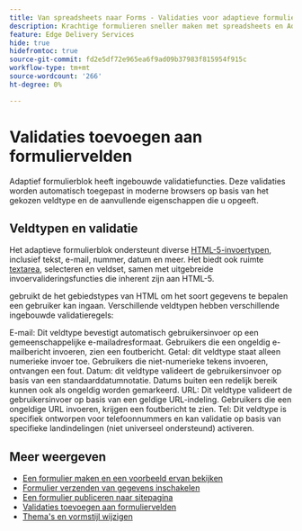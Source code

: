 ```yaml
---
title: Van spreadsheets naar Forms - Validaties voor adaptieve formulierblokvelden beheren
description: Krachtige formulieren sneller maken met spreadsheets en Adaptieve formulierblokvelden! Deze handleiding helpt u bij het maken van aangepaste validaties voor EDS Forms Block-velden.
feature: Edge Delivery Services
hide: true
hidefromtoc: true
source-git-commit: fd2e5df72e965ea6f9ad09b37983f815954f915c
workflow-type: tm+mt
source-wordcount: '266'
ht-degree: 0%

---
```



# Validaties toevoegen aan formuliervelden

Adaptief formulierblok heeft ingebouwde validatiefuncties. Deze validaties worden automatisch toegepast in moderne browsers op basis van het gekozen veldtype en de aanvullende eigenschappen die u opgeeft.

## Veldtypen en validatie

Het adaptieve formulierblok ondersteunt diverse [HTML-5-invoertypen](https://developer.mozilla.org/en-US/docs/Web/HTML/Element/input#input_types), inclusief tekst, e-mail, nummer, datum en meer. Het biedt ook ruimte [textarea](https://developer.mozilla.org/en-US/docs/Web/HTML/Element/textarea), selecteren en veldset, samen met uitgebreide invoervalideringsfuncties die inherent zijn aan HTML-5.

gebruikt de het gebiedstypes van HTML om het soort gegevens te bepalen een gebruiker kan ingaan. Verschillende veldtypen hebben verschillende ingebouwde validatieregels:

E-mail: Dit veldtype bevestigt automatisch gebruikersinvoer op een gemeenschappelijke e-mailadresformaat. Gebruikers die een ongeldig e-mailbericht invoeren, zien een foutbericht.
Getal: dit veldtype staat alleen numerieke invoer toe. Gebruikers die niet-numerieke tekens invoeren, ontvangen een fout.
Datum: dit veldtype valideert de gebruikersinvoer op basis van een standaarddatumnotatie. Datums buiten een redelijk bereik kunnen ook als ongeldig worden gemarkeerd.
URL: Dit veldtype valideert de gebruikersinvoer op basis van een geldige URL-indeling. Gebruikers die een ongeldige URL invoeren, krijgen een foutbericht te zien.
Tel: Dit veldtype is specifiek ontworpen voor telefoonnummers en kan validatie op basis van specifieke landindelingen (niet universeel ondersteund) activeren.


## Meer weergeven

* [Een formulier maken en een voorbeeld ervan bekijken](/help/edge/docs/forms/create-forms.md)
* [Formulier verzenden van gegevens inschakelen](/help/edge/docs/forms/submit-forms.md)
* [Een formulier publiceren naar sitepagina](/help/edge/docs/forms/publish-forms.md)
* [Validaties toevoegen aan formuliervelden](/help/edge/docs/forms/validate-forms.md)
* [Thema&#39;s en vormstijl wijzigen](/help/edge/docs/forms/style-theme-forms.md)